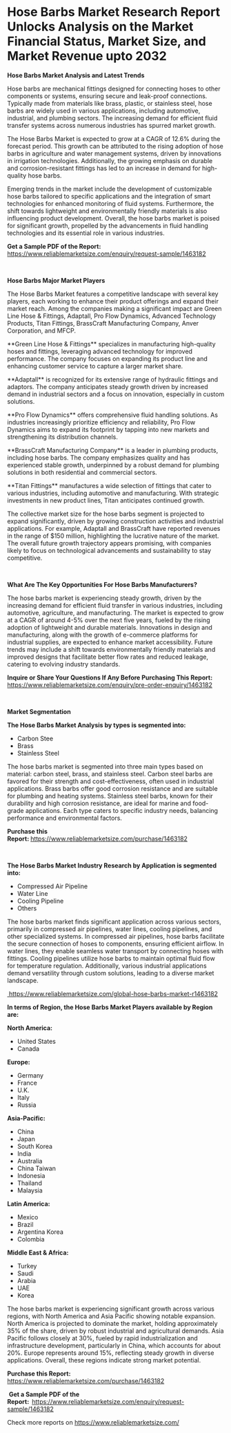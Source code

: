 <p><h1>Hose Barbs Market Research Report Unlocks Analysis on the Market Financial Status, Market Size, and Market Revenue upto 2032</h1></p><p><strong>Hose Barbs Market Analysis and Latest Trends</strong></p>
<p><p>Hose barbs are mechanical fittings designed for connecting hoses to other components or systems, ensuring secure and leak-proof connections. Typically made from materials like brass, plastic, or stainless steel, hose barbs are widely used in various applications, including automotive, industrial, and plumbing sectors. The increasing demand for efficient fluid transfer systems across numerous industries has spurred market growth.</p><p>The Hose Barbs Market is expected to grow at a CAGR of 12.6% during the forecast period. This growth can be attributed to the rising adoption of hose barbs in agriculture and water management systems, driven by innovations in irrigation technologies. Additionally, the growing emphasis on durable and corrosion-resistant fittings has led to an increase in demand for high-quality hose barbs. </p><p>Emerging trends in the market include the development of customizable hose barbs tailored to specific applications and the integration of smart technologies for enhanced monitoring of fluid systems. Furthermore, the shift towards lightweight and environmentally friendly materials is also influencing product development. Overall, the hose barbs market is poised for significant growth, propelled by the advancements in fluid handling technologies and its essential role in various industries.</p></p>
<p><strong>Get a Sample PDF of the Report:&nbsp;</strong> <a href="https://www.reliablemarketsize.com/enquiry/request-sample/1463182?utm_campaign=3544&utm_medium=2&utm_source=Github&utm_content=ia&utm_term=09042025&utm_id=hose-barbs">https://www.reliablemarketsize.com/enquiry/request-sample/1463182</a></p>
<p>&nbsp;</p>
<p><strong>Hose Barbs Major Market Players</strong></p>
<p><p>The Hose Barbs Market features a competitive landscape with several key players, each working to enhance their product offerings and expand their market reach. Among the companies making a significant impact are Green Line Hose & Fittings, Adaptall, Pro Flow Dynamics, Advanced Technology Products, Titan Fittings, BrassCraft Manufacturing Company, Anver Corporation, and MFCP.</p><p>**Green Line Hose & Fittings** specializes in manufacturing high-quality hoses and fittings, leveraging advanced technology for improved performance. The company focuses on expanding its product line and enhancing customer service to capture a larger market share.</p><p>**Adaptall** is recognized for its extensive range of hydraulic fittings and adaptors. The company anticipates steady growth driven by increased demand in industrial sectors and a focus on innovation, especially in custom solutions.</p><p>**Pro Flow Dynamics** offers comprehensive fluid handling solutions. As industries increasingly prioritize efficiency and reliability, Pro Flow Dynamics aims to expand its footprint by tapping into new markets and strengthening its distribution channels.</p><p>**BrassCraft Manufacturing Company** is a leader in plumbing products, including hose barbs. The company emphasizes quality and has experienced stable growth, underpinned by a robust demand for plumbing solutions in both residential and commercial sectors.</p><p>**Titan Fittings** manufactures a wide selection of fittings that cater to various industries, including automotive and manufacturing. With strategic investments in new product lines, Titan anticipates continued growth.</p><p>The collective market size for the hose barbs segment is projected to expand significantly, driven by growing construction activities and industrial applications. For example, Adaptall and BrassCraft have reported revenues in the range of $150 million, highlighting the lucrative nature of the market. The overall future growth trajectory appears promising, with companies likely to focus on technological advancements and sustainability to stay competitive.</p></p>
<p>&nbsp;</p>
<p><strong>What Are The Key Opportunities For Hose Barbs Manufacturers?</strong></p>
<p><p>The hose barbs market is experiencing steady growth, driven by the increasing demand for efficient fluid transfer in various industries, including automotive, agriculture, and manufacturing. The market is expected to grow at a CAGR of around 4-5% over the next five years, fueled by the rising adoption of lightweight and durable materials. Innovations in design and manufacturing, along with the growth of e-commerce platforms for industrial supplies, are expected to enhance market accessibility. Future trends may include a shift towards environmentally friendly materials and improved designs that facilitate better flow rates and reduced leakage, catering to evolving industry standards.</p></p>
<p><strong>Inquire or Share Your Questions If Any Before Purchasing This Report:</strong> <a href="https://www.reliablemarketsize.com/enquiry/pre-order-enquiry/1463182?utm_campaign=3544&utm_medium=2&utm_source=Github&utm_content=ia&utm_term=09042025&utm_id=hose-barbs">https://www.reliablemarketsize.com/enquiry/pre-order-enquiry/1463182</a></p>
<p>&nbsp;</p>
<p><strong>Market Segmentation</strong></p>
<p><strong>The Hose Barbs Market Analysis by types is segmented into:</strong></p>
<p><ul><li>Carbon Stee</li><li>Brass</li><li>Stainless Steel</li></ul></p>
<p><p>The hose barbs market is segmented into three main types based on material: carbon steel, brass, and stainless steel. Carbon steel barbs are favored for their strength and cost-effectiveness, often used in industrial applications. Brass barbs offer good corrosion resistance and are suitable for plumbing and heating systems. Stainless steel barbs, known for their durability and high corrosion resistance, are ideal for marine and food-grade applications. Each type caters to specific industry needs, balancing performance and environmental factors.</p></p>
<p><strong>Purchase this Report:&nbsp;</strong><a href="https://www.reliablemarketsize.com/purchase/1463182?utm_campaign=3544&utm_medium=2&utm_source=Github&utm_content=ia&utm_term=09042025&utm_id=hose-barbs">https://www.reliablemarketsize.com/purchase/1463182</a></p>
<p>&nbsp;</p>
<p><strong>The Hose Barbs Market Industry Research by Application is segmented into:</strong></p>
<p><ul><li>Compressed Air Pipeline</li><li>Water Line</li><li>Cooling Pipeline</li><li>Others</li></ul></p>
<p><p>The hose barbs market finds significant application across various sectors, primarily in compressed air pipelines, water lines, cooling pipelines, and other specialized systems. In compressed air pipelines, hose barbs facilitate the secure connection of hoses to components, ensuring efficient airflow. In water lines, they enable seamless water transport by connecting hoses with fittings. Cooling pipelines utilize hose barbs to maintain optimal fluid flow for temperature regulation. Additionally, various industrial applications demand versatility through custom solutions, leading to a diverse market landscape.</p></p>
<p><a href="https://www.reliablemarketsize.com/global-hose-barbs-market-r1463182?utm_campaign=3544&utm_medium=2&utm_source=Github&utm_content=ia&utm_term=09042025&utm_id=hose-barbs">&nbsp;https://www.reliablemarketsize.com/global-hose-barbs-market-r1463182</a></p>
<p><strong>In terms of Region, the Hose Barbs Market Players available by Region are:</strong></p>
<p>
    <p> <strong> North America: </strong>
        <ul>
            <li>United States</li>
            <li>Canada</li>
        </ul>
        </p> 
    <p> <strong> Europe: </strong>
        <ul>
            <li>Germany</li>
            <li>France</li>
            <li>U.K.</li>
            <li>Italy</li>
            <li>Russia</li>
        </ul>
        </p> 
    <p> <strong> Asia-Pacific: </strong>
        <ul>
            <li>China</li>
            <li>Japan</li>
            <li>South Korea</li>
            <li>India</li>
            <li>Australia</li>
            <li>China Taiwan</li>
            <li>Indonesia</li>
            <li>Thailand</li>
            <li>Malaysia</li>
        </ul>
        </p> 
    <p> <strong> Latin America: </strong>
        <ul>
            <li>Mexico</li>
            <li>Brazil</li>
            <li>Argentina Korea</li>
            <li>Colombia</li>
        </ul>
        </p> 
    <p> <strong> Middle East & Africa: </strong>
        <ul>
            <li>Turkey</li>
            <li>Saudi</li>
            <li>Arabia</li>
            <li>UAE</li>
            <li>Korea</li>
        </ul>
    </p>
    </p>
<p><p>The hose barbs market is experiencing significant growth across various regions, with North America and Asia Pacific showing notable expansion. North America is projected to dominate the market, holding approximately 35% of the share, driven by robust industrial and agricultural demands. Asia Pacific follows closely at 30%, fueled by rapid industrialization and infrastructure development, particularly in China, which accounts for about 20%. Europe represents around 15%, reflecting steady growth in diverse applications. Overall, these regions indicate strong market potential.</p></p>
<p><strong>Purchase this Report: </strong><a href="https://www.reliablemarketsize.com/purchase/1463182?utm_campaign=3544&utm_medium=2&utm_source=Github&utm_content=ia&utm_term=09042025&utm_id=hose-barbs">https://www.reliablemarketsize.com/purchase/1463182</a></p>
<p>&nbsp;<strong>Get a Sample PDF of the Report:&nbsp;&nbsp;</strong><a href="https://www.reliablemarketsize.com/enquiry/request-sample/1463182?utm_campaign=3544&utm_medium=2&utm_source=Github&utm_content=ia&utm_term=09042025&utm_id=hose-barbs">https://www.reliablemarketsize.com/enquiry/request-sample/1463182</a></p>
<p><strong></strong></p>
<p>Check more reports on <a href="https://www.reliablemarketsize.com/?utm_campaign=3544&utm_medium=2&utm_source=Github&utm_content=ia&utm_term=09042025&utm_id=hose-barbs">https://www.reliablemarketsize.com/</a></p>